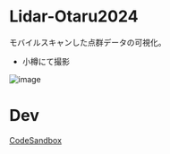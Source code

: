 # Lidar-Otaru2024
モバイルスキャンした点群データの可視化。
- 小樽にて撮影

![image](https://github.com/user-attachments/assets/3bb21ed6-2cc9-4b33-9c96-734a3779ef28)

# Dev
[CodeSandbox](https://codesandbox.io/p/github/shinyanakashima/Lidar-Otaru2024)
